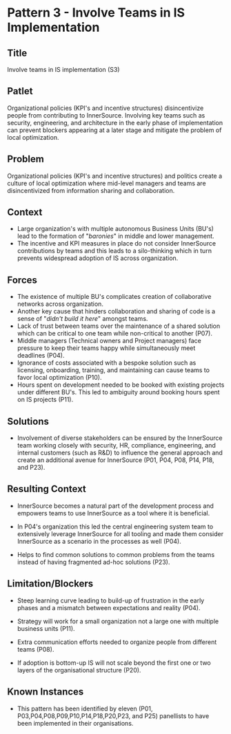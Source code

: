 # Pattern 3 - Involve Teams in IS Implementation

## Title

Involve teams in IS implementation (S3)

## Patlet

Organizational policies (KPI's and incentive structures) disincentivize people from contributing to InnerSource. Involving key teams such as security, engineering, and architecture in the early phase of  implementation can prevent blockers appearing at a later stage and mitigate the problem of local optimization.

## Problem

Organizational policies (KPI's and incentive structures) and politics create a culture of local optimization where mid-level managers and teams are disincentivized from information sharing and collaboration.

## Context

- Large organization's with multiple autonomous Business Units (BU's) lead to the formation of "_baronies_" in middle and lower management.
- The incentive and KPI measures in place do not consider InnerSource contributions by teams and this leads to a silo-thinking which in turn prevents widespread adoption of IS across organization.

## Forces

- The existence of multiple BU's complicates creation of collaborative networks across organization.
- Another key cause that hinders collaboration and sharing of code is a sense of "_didn't build it here_" amongst teams.
- Lack of trust between teams over the maintenance of a shared solution which can be critical to one team while non-critical to another (P07).
- Middle managers (Technical owners and Project managers) face pressure to keep their teams happy while simultaneously meet deadlines (P04).
- Ignorance of costs associated with a bespoke solution such as licensing, onboarding, training, and maintaining can cause teams to favor local optimization (P10).
- Hours spent on development needed to be booked with existing projects under different BU's. This led to ambiguity around booking hours spent on IS projects (P11).

## Solutions

- Involvement of diverse stakeholders can be ensured by the InnerSource team working closely with security, HR, compliance, engineering, and internal customers (such as R&D) to influence the general approach and create an additional avenue for InnerSource (P01, P04, P08, P14, P18, and P23).

## Resulting Context

- InnerSource becomes a natural part of the development process and empowers teams to use InnerSource as a tool where it is beneficial.
- In P04's organization this led the central engineering system team to extensively leverage InnerSource for all tooling and made them consider InnerSource as a scenario in the processes as well (P04).

- Helps to find common solutions to common problems from the teams instead of having fragmented ad-hoc solutions (P23).

## Limitation/Blockers

- Steep learning curve leading to build-up of frustration in the early phases and a mismatch between expectations and reality (P04).

- Strategy will work for a small organization not a large one with multiple business units (P11).
- Extra communication efforts needed to organize people from different teams (P08).
- If adoption is bottom-up IS will not scale beyond the first one or two layers of the organisational structure (P20).

## Known Instances

- This pattern has been identified by eleven (P01, P03,P04,P08,P09,P10,P14,P18,P20,P23, and P25) panellists to have been implemented in their organisations.


